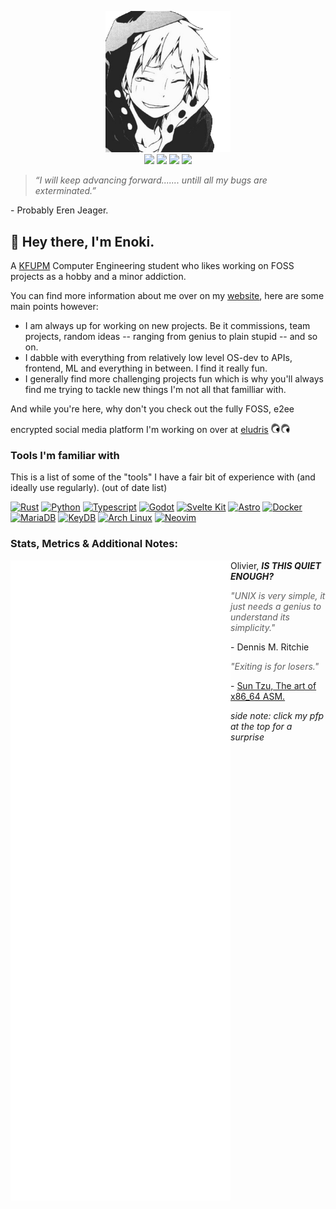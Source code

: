 <p align="center">
  <a href="https://youtu.be/dQw4w9WgXcQ"><img width=200px src="assets/enoki.png" /></a>
  <br>
  <a href="https://matrix.to/#/@enokiun:matrix.org"><img src="https://img.shields.io/static/v1?&label=%20&style=for-the-badge&message=Matrix&logo=matrix&color=000000&labelColor=000000" /></a>
  <a href="https://reddit.com/u/enokiun"><img src="https://img.shields.io/static/v1?&label=%20&style=for-the-badge&message=Reddit&logo=reddit&logoColor=ff5700&color=121212&labelColor=121212" /></a>
  <a href="https://twitter.com/enokiun"><img src="https://img.shields.io/static/v1?&label=%20&style=for-the-badge&message=Twitter&logo=twitter&color=15202b&labelColor=15202b" /></a>
  <a href="https://discordapp.com/users/559226493553737740/"><img src="https://img.shields.io/static/v1?&label=%20&style=for-the-badge&message=Discord&logo=discord&color=363934&labelColor=363934" /></a>
</p>

> *“I will keep advancing forward....... untill all my bugs are exterminated.”*

\- Probably Eren Jeager.

## :wave: Hey there, I'm Enoki.

A [KFUPM](https://kfupm.edu.sa) Computer Engineering student who likes working on FOSS projects as a hobby and a minor addiction.

You can find more information about me over on my [website](https://ensite-ad7.pages.dev/), here are some main points however:

- I am always up for working on new projects. Be it commissions, team projects, random ideas -- ranging from genius to plain stupid -- and so on.
- I dabble with everything from relatively low level OS-dev to APIs, frontend, ML and everything in between. I find it really fun.
- I generally find more challenging projects fun which is why you'll always find me trying to tackle new things I'm not all that familliar with.

And while you're here, why don't you check out the fully FOSS, e2ee encrypted social media platform I'm working on over at [eludris](https://github.com/eludris/eludris/) <img width="30em" src="https://github.com/eludris/.github/blob/main/assets/thang-big.png" />

### Tools I'm familiar with 

This is a list of some of the "tools" I have a fair bit of experience with (and ideally use regularly). (out of date list)

[![Rust](https://shields.io/static/v1?label=Rust&style=for-the-badge&message=Language&logo=rust&color=111111&labelColor=111111)][rust]
[![Python](https://shields.io/static/v1?label=Python&style=for-the-badge&message=Language&logo=python&color=111111&labelColor=111111)][python]
[![Typescript](https://shields.io/static/v1?label=Typescript&style=for-the-badge&message=Language&logo=typescript&color=111111&labelColor=111111)][typescript]
[![Godot](https://shields.io/static/v1?label=Godot&style=for-the-badge&message=Game%20Engine&logo=godotengine&color=111111&labelColor=111111)][godot]
[![Svelte Kit](https://shields.io/static/v1?label=Svelte%20Kit&style=for-the-badge&message=Framework&logo=svelte&color=111111&labelColor=111111)][svelte]
[![Astro](https://shields.io/static/v1?label=Astro&style=for-the-badge&message=%22Framework%22&logo=astro&color=111111&labelColor=111111)][astro]
[![Docker](https://shields.io/static/v1?label=Docker&style=for-the-badge&message=Containers&logo=docker&color=1a1a1a&labelColor=1a1a1a)][docker]
[![MariaDB](https://shields.io/static/v1?label=MariaDB&style=for-the-badge&message=Database&logo=mariadb&color=1a1a1a&labelColor=1a1a1a)][mariadb]
[![KeyDB](https://shields.io/static/v1?label=KeyDB%2FRedis&style=for-the-badge&message=Database&logo=redis&color=1a1a1a&labelColor=1a1a1a)][keydb]
[![Arch Linux](https://shields.io/static/v1?label=Arch%20Linux&style=for-the-badge&message=OS&logo=archlinux&color=222222&labelColor=222222)][arch]
[![Neovim](https://shields.io/static/v1?label=Neovim&style=for-the-badge&message=Editor&logo=neovim&color=222222&labelColor=222222)][neovim]

### Stats, Metrics & Additional Notes:
<!--- <img align="left" alt="Enoki's GitHub Stats" src="https://github-readme-stats.vercel.app/api?username=EnokiUN&show_icons=true&hide_border=true&theme=tokyonight&include_all_commits=true&count_private=true" /> --->
<!--- <img align="left" alt="Enoki's Language Stats" src="https://github-readme-stats.vercel.app/api/top-langs/?username=EnokiUN&hide_border=true&theme=tokyonight" /> --->
<!--- <img align="left" alt="Enoki's Github Streak" src="https://github-readme-streak-stats.herokuapp.com/?user=EnokiUN&theme=tokyonight&hide_border=true&stroke=1a1b27" /> --->
<img align="left" alt="Enoki's GitHub Metrics" src="github-metrics.svg" />

[discord]: https://discordapp.com/users/559226493553737740/
[reddit]: https://www.reddit.com/u/EnokiUN/
[matrix]: https://matrix.to/#/@enokun:matrix.org/
[twitter]: https://twitter.com/EnokiUN/

[python]: https://python.org/
[godot]: https://godotengine.org/
[typescript]: https://typescriptlang.org/
[rust]: https://rust-lang.org/
[svelte]: https://kit.svelte.dev/
[astro]: https://astro.build/

[arch]: https://archlinux.org/
[neovim]: https://neovim.io/
[docker]: https://docker.com/
[mariadb]: https://mariadb.org/
[keydb]: https://docs.keydb.dev/

Olivier, ***IS THIS QUIET ENOUGH?***

> *"UNIX is very simple, it just needs a genius to understand its simplicity."*

\- Dennis M. Ritchie

> *"Exiting is for losers."*

\- [Sun Tzu, The art of x86_64 ASM.](https://github.com/EnokiUN/asmthing/blob/049d749cf016768a833bd1d6506c30258b6328d6/hello.asm#L83-L84)

*side note: click my pfp at the top for a surprise*
